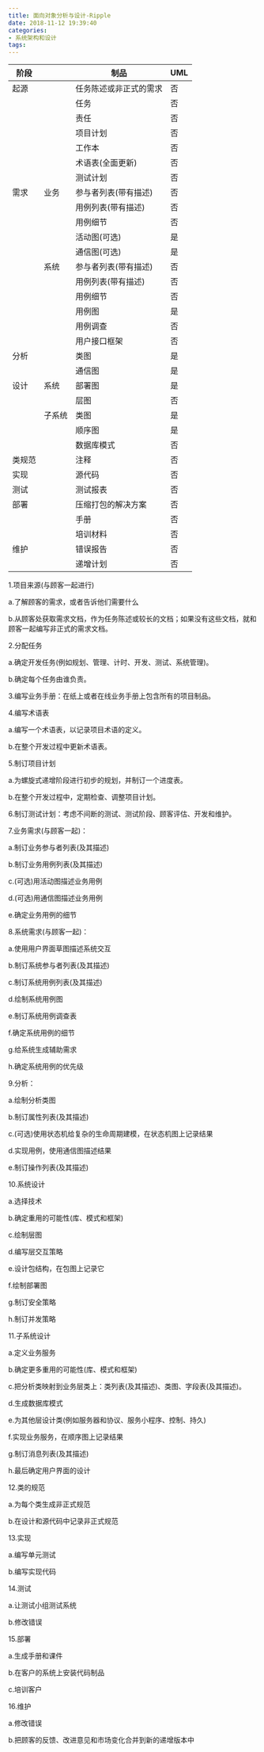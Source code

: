 ```yaml
---
title: 面向对象分析与设计-Ripple
date: 2018-11-12 19:39:40
categories:
- 系统架构和设计
tags:
---
```

|阶段||制品|UML|
|-|-|-|-|
|起源||任务陈述或非正式的需求|否|
|||任务|否|
|||责任|否|
|||项目计划|否|
|||工作本|否|
|||术语表(全面更新)|否|
|||测试计划|否|
|需求|业务|参与者列表(带有描述)|否|
|||用例列表(带有描述)|否|
|||用例细节|否|
|||活动图(可选)|是|
|||通信图(可选)|是|
||系统|参与者列表(带有描述)|否|
|||用例列表(带有描述)|否|
|||用例细节|否|
|||用例图|是|
|||用例调查|否|
|||用户接口框架|否|
|分析||类图|是|
|||通信图|是|
|设计|系统|部署图|是|
|||层图|否|
||子系统|类图|是|
|||顺序图|是|
|||数据库模式|否|
|类规范||注释|否|
|实现||源代码|否|
|测试||测试报表|否|
|部署||压缩打包的解决方案|否|
|||手册|否|
|||培训材料|否|
|维护||错误报告|否|
|||递增计划|否|


1.项目来源(与顾客一起进行)

a.了解顾客的需求，或者告诉他们需要什么

b.从顾客处获取需求文档，作为任务陈述或较长的文档；如果没有这些文档，就和顾客一起编写非正式的需求文档。

2.分配任务

a.确定开发任务(例如规划、管理、计时、开发、测试、系统管理)。

b.确定每个任务由谁负责。

3.编写业务手册：在纸上或者在线业务手册上包含所有的项目制品。

4.编写术语表

a.编写一个术语表，以记录项目术语的定义。

b.在整个开发过程中更新术语表。

5.制订项目计划

a.为螺旋式递增阶段进行初步的规划，并制订一个进度表。

b.在整个开发过程中，定期检查、调整项目计划。

6.制订测试计划：考虑不间断的测试、测试阶段、顾客评估、开发和维护。

7.业务需求(与顾客一起)：

a.制订业务参与者列表(及其描述)

b.制订业务用例列表(及其描述)

c.(可选)用活动图描述业务用例

d.(可选)用通信图描述业务用例

e.确定业务用例的细节

8.系统需求(与顾客一起)：

a.使用用户界面草图描述系统交互

b.制订系统参与者列表(及其描述)

c.制订系统用例列表(及其描述)

d.绘制系统用例图

e.制订系统用例调查表

f.确定系统用例的细节

g.给系统生成辅助需求

h.确定系统用例的优先级

9.分析：

a.绘制分析类图

b.制订属性列表(及其描述)

c.(可选)使用状态机给复杂的生命周期建模，在状态机图上记录结果

d.实现用例，使用通信图描述结果

e.制订操作列表(及其描述)

10.系统设计

a.选择技术

b.确定重用的可能性(库、模式和框架)

c.绘制层图

d.编写层交互策略

e.设计包结构，在包图上记录它

f.绘制部署图

g.制订安全策略

h.制订并发策略

11.子系统设计

a.定义业务服务

b.确定更多重用的可能性(库、模式和框架)

c.把分析类映射到业务层类上：类列表(及其描述)、类图、字段表(及其描述)。

d.生成数据库模式

e.为其他层设计类(例如服务器和协议、服务小程序、控制、持久)

f.实现业务服务，在顺序图上记录结果

g.制订消息列表(及其描述)

h.最后确定用户界面的设计

12.类的规范

a.为每个类生成非正式规范

b.在设计和源代码中记录非正式规范

13.实现

a.编写单元测试

b.编写实现代码

14.测试

a.让测试小组测试系统

b.修改错误

15.部署

a.生成手册和课件

b.在客户的系统上安装代码制品

c.培训客户

16.维护

a.修改错误

b.把顾客的反馈、改进意见和市场变化合并到新的递增版本中